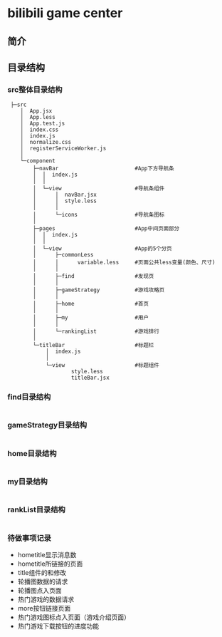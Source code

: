 # bilibili game center

## 简介

## 目录结构

### src整体目录结构
```
 ├─src
    │  App.jsx
    │  App.less
    │  App.test.js
    │  index.css
    │  index.js
    │  normalize.css
    │  registerServiceWorker.js
    │  
    └─component
        ├─navBar                        #App下方导航条
        │  │  index.js                  
        │  │  
        │  └─view                       #导航条组件
        │      │  navBar.jsx
        │      │  style.less
        │      │  
        │      └─icons                  #导航条图标 
        │               
        ├─pages                         #App中间页面部分
        │  │  index.js
        │  │  
        │  └─view                       #App的5个分页
        │      ├─commonLess
        │      │      variable.less     #页面公共less变量(颜色、尺寸)
        │      │      
        │      ├─find                   #发现页
        │      │      
        │      ├─gameStrategy           #游戏攻略页
        │      │      
        │      ├─home                   #首页
        │      │      
        │      ├─my                     #用户
        │      │      
        │      └─rankingList            #游戏排行
        │              
        └─titleBar                      #标题栏
            │  index.js
            │  
            └─view                      #标题组件
                    style.less
                    titleBar.jsx
```

### find目录结构
```
```

### gameStrategy目录结构
```
```
### home目录结构
```
```

### my目录结构
```
```
### rankList目录结构
```
```


### 待做事项记录
* hometitle显示消息数
* hometitle所链接的页面
* title组件的<a>和<Link/>修改
* 轮播图数据的请求
* 轮播图点入页面
* 热门游戏的数据请求
* more按钮链接页面
* 热门游戏图标点入页面（游戏介绍页面）
* 热门游戏下载按钮的进度功能

